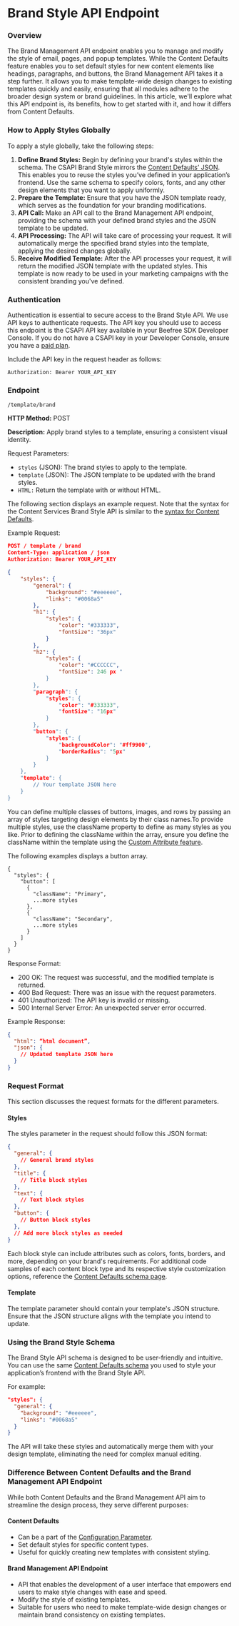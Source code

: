 # Brand Style API Endpoint

### Overview <a href="#_e7tjitffe17" id="_e7tjitffe17"></a>

The Brand Management API endpoint enables you to manage and modify the style of email, pages, and popup templates. While the Content Defaults feature enables you to set default styles for new content elements like headings, paragraphs, and buttons, the Brand Management API takes it a step further. It allows you to make template-wide design changes to existing templates quickly and easily, ensuring that all modules adhere to the broader design system or brand guidelines. In this article, we'll explore what this API endpoint is, its benefits, how to get started with it, and how it differs from Content Defaults.

### How to Apply Styles Globally <a href="#_7o6uselkp1bb" id="_7o6uselkp1bb"></a>

To apply a style globally, take the following steps:

1. **Define Brand Styles:** Begin by defining your brand's styles within the schema. The CSAPI Brand Style mirrors the [Content Defaults’ JSON](https://docs.beefree.io/content-defaults/). This enables you to reuse the styles you’ve defined in your application’s frontend. Use the same schema to specify colors, fonts, and any other design elements that you want to apply uniformly.
2. **Prepare the Template:** Ensure that you have the JSON template ready, which serves as the foundation for your branding modifications.
3. **API Call:** Make an API call to the Brand Management API endpoint, providing the schema with your defined brand styles and the JSON template to be updated.
4. **API Processing:** The API will take care of processing your request. It will automatically merge the specified brand styles into the template, applying the desired changes globally.
5. **Receive Modified Template:** After the API processes your request, it will return the modified JSON template with the updated styles. This template is now ready to be used in your marketing campaigns with the consistent branding you've defined.

### Authentication <a href="#_cd49yafb8cb2" id="_cd49yafb8cb2"></a>

Authentication is essential to secure access to the Brand Style API. We use API keys to authenticate requests. The API key you should use to access this endpoint is the CSAPI API key available in your Beefree SDK Developer Console. If you do not have a CSAPI key in your Developer Console, ensure you have a [paid plan](https://developers.beefree.io/pricing-plans).

Include the API key in the request header as follows:

```http
Authorization: Bearer YOUR_API_KEY
```

### Endpoint <a href="#_tjfpide02wrb" id="_tjfpide02wrb"></a>

`/template/brand`

**HTTP Method:** POST

**Description:** Apply brand styles to a template, ensuring a consistent visual identity.

Request Parameters:

* `styles` (JSON): The brand styles to apply to the template.
* `template` (JSON): The JSON template to be updated with the brand styles.
* `HTML:` Return the template with or without HTML.

The following section displays an example request. Note that the syntax for the Content Services Brand Style API is similar to the [syntax for Content Defaults](https://docs.beefree.io/content-defaults/).

Example Request:

```json
POST / template / brand
Content-Type: application / json
Authorization: Bearer YOUR_API_KEY 

{
    "styles": {
        "general": {
            "background": "#eeeeee",
            "links": "#0068a5"
        },
        "h1": {
            "styles": {
                "color": "#333333",
                "fontSize": "36px"
            }
        },
        "h2": {
            "styles": {
                "color": "#CCCCCC",
                "fontSize": 246 px "
            }
        },
        "paragraph": {
            "styles": {
                "color": "#333333",
                "fontSize": "16px"
            }
        },
        "button": {
            "styles": {
                "backgroundColor": "#ff9900",
                "borderRadius": "5px"
            }
        }
    },
    "template": {
        // Your template JSON here
    }
}
```

You can define multiple classes of buttons, images, and rows by passing an array of styles targeting design elements by their class names.To provide multiple styles, use the className property to define as many styles as you like. Prior to defining the className within the array, ensure you define the className within the template using the [Custom Attribute feature](https://docs.beefree.io/custom-attributes/).

The following examples displays a button array.

```
{
  "styles": {
    "button": [
      {
        "className": "Primary",
        ...more styles
      },
      {
        "className": "Secondary",
        ...more styles     
      }
    ]
  }
}
```

Response Format:

* 200 OK: The request was successful, and the modified template is returned.
* 400 Bad Request: There was an issue with the request parameters.
* 401 Unauthorized: The API key is invalid or missing.
* 500 Internal Server Error: An unexpected server error occurred.

Example Response:

```json
{
  "html": “html document”,
  "json": {
    // Updated template JSON here
  }
}
```

### Request Format <a href="#_y0bhuvxyyjqv" id="_y0bhuvxyyjqv"></a>

This section discusses the request formats for the different parameters.

#### Styles <a href="#_7lu3ox92rnjx" id="_7lu3ox92rnjx"></a>

The styles parameter in the request should follow this JSON format:

```json
{
  "general": {
    // General brand styles
  },
  "title": {
    // Title block styles
  },
  "text": {
    // Text block styles
  },
  "button": {
    // Button block styles
  },
  // Add more block styles as needed
}
```

Each block style can include attributes such as colors, fonts, borders, and more, depending on your brand's requirements. For additional code samples of each content block type and its respective style customization options, reference the [Content Defaults schema page](https://docs.beefree.io/content-defaults/).

#### Template <a href="#_6ac40siq79ge" id="_6ac40siq79ge"></a>

The template parameter should contain your template's JSON structure. Ensure that the JSON structure aligns with the template you intend to update.

### Using the Brand Style Schema <a href="#_27qaij98qcq2" id="_27qaij98qcq2"></a>

The Brand Style API schema is designed to be user-friendly and intuitive. You can use the same [Content Defaults schema](https://docs.beefree.io/content-defaults/) you used to style your application’s frontend with the Brand Style API.

For example:

```json
"styles": {
  "general": {
    "background": "#eeeeee",
    "links": "#0068a5"
  }
}
```

The API will take these styles and automatically merge them with your design template, eliminating the need for complex manual editing.

### Difference Between Content Defaults and the Brand Management API Endpoint <a href="#_wclj1emdvfnj" id="_wclj1emdvfnj"></a>

While both Content Defaults and the Brand Management API aim to streamline the design process, they serve different purposes:

#### Content Defaults <a href="#_8mbnu8skeyea" id="_8mbnu8skeyea"></a>

* Can be a part of the [Configuration Parameter](https://docs.beefree.io/configuration-parameters/).
* Set default styles for specific content types.
* Useful for quickly creating new templates with consistent styling.

#### Brand Management API Endpoint <a href="#_9bf5ceyotoe8" id="_9bf5ceyotoe8"></a>

* API that enables the development of a user interface that empowers end users to make style changes with ease and speed.
* Modify the style of existing templates.
* Suitable for users who need to make template-wide design changes or maintain brand consistency on existing templates.
